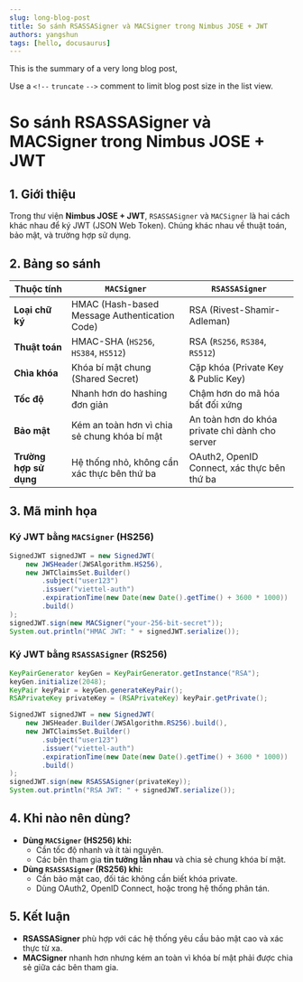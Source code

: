 ```yaml
---
slug: long-blog-post
title: So sánh RSASSASigner và MACSigner trong Nimbus JOSE + JWT
authors: yangshun
tags: [hello, docusaurus]
---
```

This is the summary of a very long blog post,

Use a `<!--` `truncate` `-->` comment to limit blog post size in the list view.

<!-- truncate -->

# So sánh RSASSASigner và MACSigner trong Nimbus JOSE + JWT

## 1. Giới thiệu

Trong thư viện **Nimbus JOSE + JWT**, `RSASSASigner` và `MACSigner` là hai cách khác nhau để ký JWT (JSON Web Token). Chúng khác nhau về thuật toán, bảo mật, và trường hợp sử dụng.

## 2. Bảng so sánh

| Thuộc tính                      | `MACSigner`                                        | `RSASSASigner`                                     |
| --------------------------------- | ---------------------------------------------------- | ---------------------------------------------------- |
| **Loại chữ ký**          | HMAC (Hash-based Message Authentication Code)        | RSA (Rivest-Shamir-Adleman)                          |
| **Thuật toán**            | HMAC-SHA (`HS256`, `HS384`, `HS512`)           | RSA (`RS256`, `RS384`, `RS512`)                |
| **Chìa khóa**             | Khóa bí mật chung (Shared Secret)                 | Cặp khóa (Private Key & Public Key)                |
| **Tốc độ**               | Nhanh hơn do hashing đơn giản                    | Chậm hơn do mã hóa bất đối xứng              |
| **Bảo mật**               | Kém an toàn hơn vì chia sẻ chung khóa bí mật | An toàn hơn do khóa private chỉ dành cho server |
| **Trường hợp sử dụng** | Hệ thống nhỏ, không cần xác thực bên thứ ba | OAuth2, OpenID Connect, xác thực bên thứ ba      |

## 3. Mã minh họa

### Ký JWT bằng `MACSigner` (HS256)

```java
SignedJWT signedJWT = new SignedJWT(
    new JWSHeader(JWSAlgorithm.HS256),
    new JWTClaimsSet.Builder()
        .subject("user123")
        .issuer("viettel-auth")
        .expirationTime(new Date(new Date().getTime() + 3600 * 1000))
        .build()
);
signedJWT.sign(new MACSigner("your-256-bit-secret"));
System.out.println("HMAC JWT: " + signedJWT.serialize());
```

### Ký JWT bằng `RSASSASigner` (RS256)

```java
KeyPairGenerator keyGen = KeyPairGenerator.getInstance("RSA");
keyGen.initialize(2048);
KeyPair keyPair = keyGen.generateKeyPair();
RSAPrivateKey privateKey = (RSAPrivateKey) keyPair.getPrivate();

SignedJWT signedJWT = new SignedJWT(
    new JWSHeader.Builder(JWSAlgorithm.RS256).build(),
    new JWTClaimsSet.Builder()
        .subject("user123")
        .issuer("viettel-auth")
        .expirationTime(new Date(new Date().getTime() + 3600 * 1000))
        .build()
);
signedJWT.sign(new RSASSASigner(privateKey));
System.out.println("RSA JWT: " + signedJWT.serialize());
```

## 4. Khi nào nên dùng?

- **Dùng `MACSigner` (HS256) khi:**
  - Cần tốc độ nhanh và ít tài nguyên.
  - Các bên tham gia **tin tưởng lẫn nhau** và chia sẻ chung khóa bí mật.
- **Dùng `RSASSASigner` (RS256) khi:**
  - Cần bảo mật cao, đối tác không cần biết khóa private.
  - Dùng OAuth2, OpenID Connect, hoặc trong hệ thống phân tán.

## 5. Kết luận

- **RSASSASigner** phù hợp với các hệ thống yêu cầu bảo mật cao và xác thực từ xa.
- **MACSigner** nhanh hơn nhưng kém an toàn vì khóa bí mật phải được chia sẻ giữa các bên tham gia.
